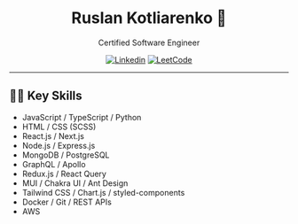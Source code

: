 <h1 align="center">Ruslan Kotliarenko 👋</h1>
<p align="center">Certified Software Engineer</p>

<div align="center">

[![Linkedin](https://img.shields.io/badge/-LinkedIn-0077B5?style=for-the-badge&logo=Linkedin&logoColor=white)](https://www.linkedin.com/in/ruslan-kotliarenko)
[![LeetCode](https://img.shields.io/badge/-LeetCode-FFA116?style=for-the-badge&logo=LeetCode&logoColor=white)](https://leetcode.com/ruslan_kotliar/)

</div>

---

## 👨‍💻 Key Skills

- JavaScript / TypeScript / Python
- HTML / CSS (SCSS)
- React.js / Next.js
- Node.js / Express.js
- MongoDB / PostgreSQL
- GraphQL / Apollo
- Redux.js / React Query
- MUI / Chakra UI / Ant Design
- Tailwind CSS / Chart.js / styled-components
- Docker / Git / REST APIs
- AWS
